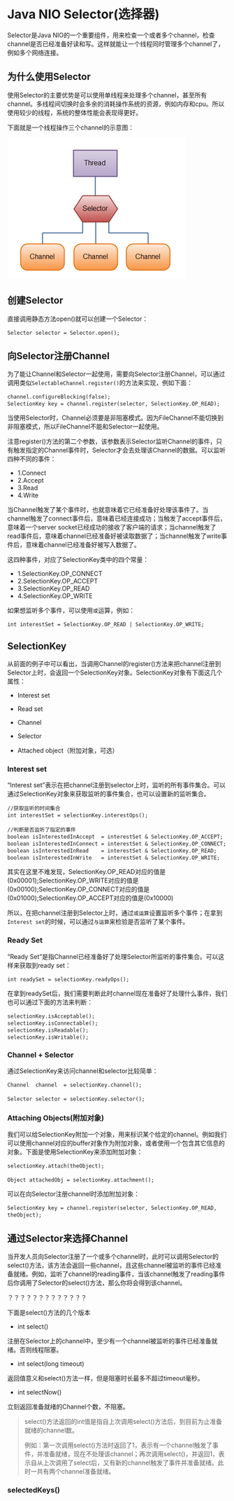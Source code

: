 # Java NIO Selector\(选择器\)

Selector是Java NIO的一个重要组件，用来检查一个或者多个channel，检查channel是否已经准备好读和写。这样就能让一个线程同时管理多个channel了，例如多个网络连接。

## 为什么使用Selector

使用Selector的主要优势是可以使用单线程来处理多个channel，甚至所有channel。多线程间切换时会多余的消耗操作系统的资源，例如内存和cpu。所以使用较少的线程，系统的整体性能会表现得更好。

下面就是一个线程操作三个channel的示意图：

![](/assets/1.png)

## 创建Selector

直接调用静态方法open\(\)就可以创建一个Selector：

```
Selector selector = Selector.open();
```

## 向Selector注册Channel

为了能让Channel和Selector一起使用，需要向Selector注册Channel，可以通过调用类似`SelectableChannel.register()`的方法来实现，例如下面：

```
channel.configureBlocking(false);
SelectionKey key = channel.register(selector, SelectionKey.OP_READ);
```

当使用Selector时，Channel必须要是非阻塞模式。因为FileChannel不能切换到非阻塞模式，所以FileChannel不能和Selector一起使用。

注意register\(\)方法的第二个参数，该参数表示Selector监听Channel的事件，只有触发指定的Channel事件时，Selector才会去处理该Channel的数据。可以监听四种不同的事件：

* 1.Connect
* 2.Accept
* 3.Read
* 4.Write

当Channel触发了某个事件时，也就意味着它已经准备好处理该事件了。当channel触发了connect事件后，意味着已经连接成功；当触发了accept事件后，意味着一个server socket已经成功的接收了客户端的请求；当channel触发了read事件后，意味着channel已经准备好被读取数据了；当channel触发了write事件后，意味着channel已经准备好被写入数据了。

这四种事件，对应了SelectionKey类中的四个常量：

* 1.SelectionKey.OP\_CONNECT
* 2.SelectionKey.OP\_ACCEPT
* 3.SelectionKey.OP\_READ
* 4.SelectionKey.OP\_WRITE

如果想监听多个事件，可以使用`或`运算，例如：

```
int interestSet = SelectionKey.OP_READ | SelectionKey.OP_WRITE;
```

## SelectionKey

从前面的例子中可以看出，当调用Channel的register\(\)方法来把channel注册到Selector上时，会返回一个SelectionKey对象。SelectionKey对象有下面这几个属性：

* Interest set

* Read set

* Channel

* Selector

* Attached object（附加对象，可选）

### Interest set

“Interest set”表示在把channel注册到selector上时，监听的所有事件集合。可以通过SelectionKey对象来获取监听的事件集合，也可以设置新的监听集合。

```
//获取监听的时间集合
int interestSet = selectionKey.interestOps();

//判断是否监听了指定的事件
boolean isInterestedInAccept  = interestSet & SelectionKey.OP_ACCEPT;
boolean isInterestedInConnect = interestSet & SelectionKey.OP_CONNECT;
boolean isInterestedInRead    = interestSet & SelectionKey.OP_READ;
boolean isInterestedInWrite   = interestSet & SelectionKey.OP_WRITE;
```

其实在这里不难发现，SelectionKey.OP\_READ对应的值是\(0x00001\);SelectionKey.OP\_WRITE对应的值是\(0x00100\);SelectionKey.OP\_CONNECT对应的值是\(0x01000\);SelectionKey.OP\_ACCEPT对应的值是\(0x10000\)

所以，在把channel注册到Selector上时，通过`或运算`设置监听多个事件；在拿到`Interest set`的时候，可以通过`与运算`来检验是否监听了某个事件。

### Ready Set

“Ready Set”是指 Channel已经准备好了处理Selector所监听的事件集合。可以这样来获取到ready set：

```
int readySet = selectionKey.readyOps();
```

在拿到readySet后，我们需要判断此时channel现在准备好了处理什么事件，我们也可以通过下面的方法来判断：

```
selectionKey.isAcceptable();
selectionKey.isConnectable();
selectionKey.isReadable();
selectionKey.isWritable();
```

### Channel + Selector

通过SelectionKey来访问channel和selector比较简单：

```
Channel  channel  = selectionKey.channel();

Selector selector = selectionKey.selector();
```

### Attaching Objects\(附加对象\)

我们可以给SelectionKey附加一个对象，用来标识某个给定的channel。例如我们可以使用channel对应的buffer对象作为附加对象，或者使用一个包含其它信息的对象。下面是使用SelectionKey来添加附加对象：

```
selectionKey.attach(theObject);

Object attachedObj = selectionKey.attachment();
```

可以在向Selector注册channel时添加附加对象：

```
SelectionKey key = channel.register(selector, SelectionKey.OP_READ, theObject);
```

## 通过Selector来选择Channel

当开发人员向Selector注册了一个或多个channel时，此时可以调用Selector的select\(\)方法，该方法会返回一些channel，且这些channel被监听的事件已经准备就绪。例如，监听了channel的reading事件，当该channel触发了reading事件后你调用了Selector的select\(\)方法，那么你将会得到该channel。

？？？？？？？？？？？？？

下面是select\(\)方法的几个版本

* int select\(\)

注册在Selector上的channel中，至少有一个channel被监听的事件已经准备就绪。否则线程阻塞。

* int select\(long timeout\)

返回值意义和select\(\)方法一样，但是阻塞时长最多不超过timeout毫秒。

* int selectNow\(\)

立刻返回准备就绪的Channel个数，不阻塞。

> select\(\)方法返回的int值是指自上次调用select\(\)方法后，到目前为止准备就绪的channel数。
>
> 例如：第一次调用select\(\)方法时返回了1，表示有一个channel触发了事件，并准备就绪，现在不处理该channel；再次调用select\(\)，并返回1，表示自从上次调用了select后，又有新的channel触发了事件并准备就绪。此时一共有两个channel准备就绪。

### selectedKeys\(\)





